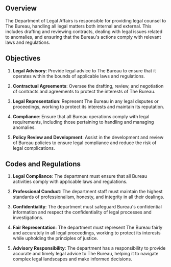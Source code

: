 
## Overview
The Department of Legal Affairs is responsible for providing legal counsel to The Bureau, handling all legal matters both internal and external. This includes drafting and reviewing contracts, dealing with legal issues related to anomalies, and ensuring that the Bureau's actions comply with relevant laws and regulations.

## Objectives

1. **Legal Advisory**: Provide legal advice to The Bureau to ensure that it operates within the bounds of applicable laws and regulations. 

2. **Contractual Agreements**: Oversee the drafting, review, and negotiation of contracts and agreements to protect the interests of The Bureau.

3. **Legal Representation**: Represent The Bureau in any legal disputes or proceedings, working to protect its interests and maintain its reputation.

4. **Compliance**: Ensure that all Bureau operations comply with legal requirements, including those pertaining to handling and managing anomalies.

5. **Policy Review and Development**: Assist in the development and review of Bureau policies to ensure legal compliance and reduce the risk of legal complications.

## Codes and Regulations

1. **Legal Compliance**: The department must ensure that all Bureau activities comply with applicable laws and regulations.

2. **Professional Conduct**: The department staff must maintain the highest standards of professionalism, honesty, and integrity in all their dealings.

3. **Confidentiality**: The department must safeguard Bureau's confidential information and respect the confidentiality of legal processes and investigations.

4. **Fair Representation**: The department must represent The Bureau fairly and accurately in all legal proceedings, working to protect its interests while upholding the principles of justice.

5. **Advisory Responsibility**: The department has a responsibility to provide accurate and timely legal advice to The Bureau, helping it to navigate complex legal landscapes and make informed decisions.
